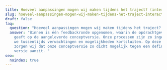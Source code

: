 ```yaml
---
title: Hoeveel aanpassingen mogen wij maken tijdens het traject? (interactieve video)
slug: hoeveel-aanpassingen-mogen-wij-maken-tijdens-het-traject-interactieve-video
draft: false
faq:
  question: "Hoeveel aanpassingen mogen wij maken tijdens het traject? "
  answer: "Binnen is één feedbackronde opgenomen, waarin de opdrachtgever feedback
    geeft op de aangeleverde conceptversie. Onze processen zijn zo ingericht dat
    we tussentijds verwachtingen en mogelijkheden kortsluiten. Op deze manier
    zorgen wij dat onze conceptversie zo dicht mogelijk tegen een definitieve
    versie aanzit. "
seo:
  noindex: true
---
```

